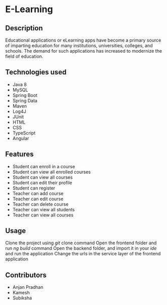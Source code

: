 # E-Learning
## Description
Educational applications or eLearning apps have become a primary source of imparting education for many institutions, universities, colleges, and schools.
The demand for such applications has increased to modernize the field of education.
## Technologies used
* Java 8
* MySQL
* Spring Boot
* Spring Data
* Maven
* Log4J
* JUnit
* HTML
* CSS
* TypeScript
* Angular
## Features
* Student can enroll in a course
* Student can view all enrolled courses
* Student can view all courses
* Student can edit their profile
* Student can register
* Teacher can add course
* Teacher can edit course
* Teacher can delete course
* Teacher can view all students
* Teacher can view all courses
## Usage
Clone the project using _git_ clone command
Open the frontend folder and run _ng build_ command
Open the backend folder, and import it in your _ide_ and run the application
Change the urls in the service layer of the frontend application
## Contributors
* Anjan Pradhan
* Kamesh
* Subiksha

